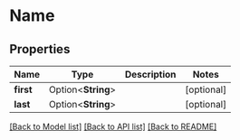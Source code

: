 # Name

## Properties

Name | Type | Description | Notes
------------ | ------------- | ------------- | -------------
**first** | Option<**String**> |  | [optional]
**last** | Option<**String**> |  | [optional]

[[Back to Model list]](../README.md#documentation-for-models) [[Back to API list]](../README.md#documentation-for-api-endpoints) [[Back to README]](../README.md)


